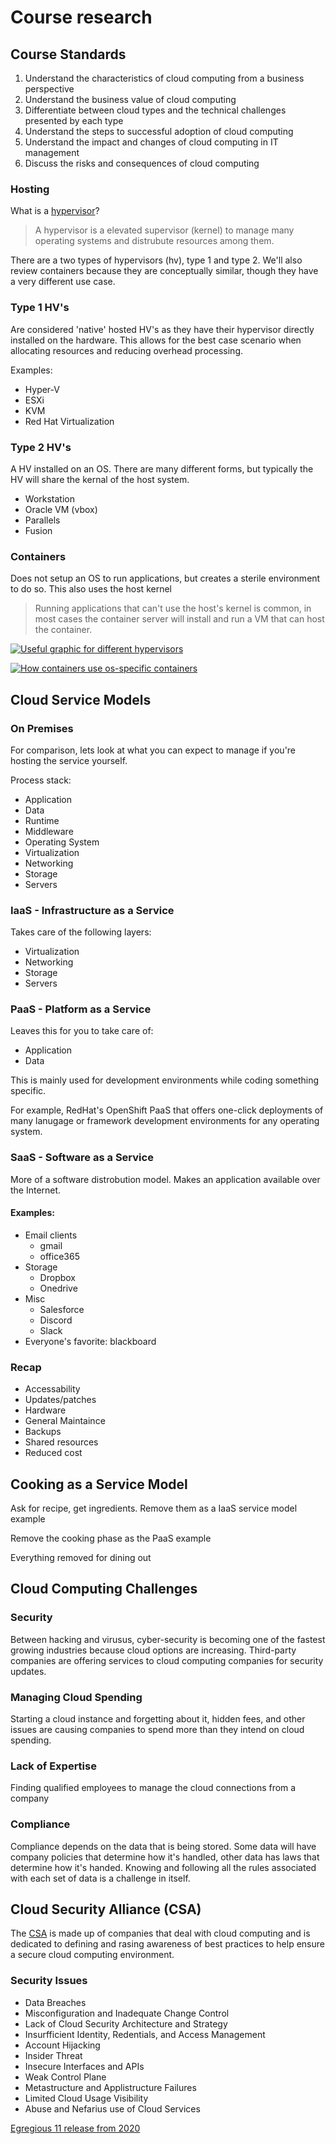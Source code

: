 # Course research

## Course Standards

1. Understand the characteristics of cloud computing from a business perspective
2. Understand the business value of cloud computing
3. Differentiate between cloud types and the technical challenges presented by each type
4. Understand the steps to successful adoption of cloud computing
5. Understand the impact and changes of cloud computing in IT management
6. Discuss the risks and consequences of cloud computing

### Hosting

What is a [hypervisor](https://en.wikipedia.org/wiki/Hypervisor)?

> A hypervisor is a elevated supervisor (kernel) to manage many operating systems and distrubute resources among them.

There are a two types of hypervisors (hv), type 1 and type 2. We'll also review containers because they are conceptually similar, though they have a very different use case.

### Type 1 HV's

Are considered 'native' hosted HV's as they have their hypervisor directly installed on the hardware. This allows for the best case scenario when allocating resources and reducing overhead processing.

Examples:
- Hyper-V
- ESXi
- KVM
- Red Hat Virtualization

### Type 2 HV's

A HV installed on an OS. There are many different forms, but typically the HV will share the kernal of the host system.

- Workstation
- Oracle VM (vbox)
- Parallels
- Fusion

### Containers

Does not setup an OS to run applications, but creates a sterile environment to do so. This also uses the host kernel

> Running applications that can't use the host's kernel is common, in most cases the container server will install and run a VM that can host the container.

[![Useful graphic for different hypervisors](https://i.stack.imgur.com/HZ34i.png)](https://stackoverflow.com/questions/6044978/full-emulation-vs-full-virtualization)

[![How containers use os-specific containers](https://docs.microsoft.com/en-us/virtualization/windowscontainers/deploy-containers/media/mobyvm.png)](https://docs.microsoft.com/en-us/virtualization/windowscontainers/deploy-containers/linux-containers)


## Cloud Service Models

### On Premises

For comparison, lets look at what you can expect to manage if you're hosting the service yourself.

Process stack:

- Application
- Data
- Runtime
- Middleware
- Operating System
- Virtualization
- Networking
- Storage
- Servers

### IaaS - Infrastructure as a Service

Takes care of the following layers:

- Virtualization
- Networking
- Storage
- Servers

### PaaS - Platform as a Service

Leaves this for you to take care of:

- Application
- Data

This is mainly used for development environments while coding something specific.

For example, RedHat's OpenShift PaaS that offers one-click deployments of many lanugage or framework development environments for any operating system.

### SaaS - Software as a Service

More of a software distrobution model. Makes an application available over the Internet.

#### Examples:

- Email clients
  - gmail
  - office365
- Storage
  - Dropbox
  - Onedrive
- Misc
  - Salesforce
  - Discord
  - Slack
- Everyone's favorite: blackboard

### Recap

- Accessability
- Updates/patches
- Hardware
- General Maintaince
- Backups
- Shared resources
- Reduced cost

## Cooking as a Service Model

Ask for recipe, get ingredients. Remove them as a IaaS service model example

Remove the cooking phase as the PaaS example

Everything removed for dining out



## Cloud Computing Challenges

### Security

Between hacking and virusus, cyber-security is becoming one of the fastest growing industries because cloud options are increasing. Third-party companies are offering services to cloud computing companies for security updates.

### Managing Cloud Spending

Starting a cloud instance and forgetting about it, hidden fees, and other issues are causing companies to spend more than they intend on cloud spending.

### Lack of Expertise

Finding qualified employees to manage the cloud connections from a company

### Compliance

Compliance depends on the data that is being stored. Some data will have company policies that determine how it's handled, other data has laws that determine how it's handed. Knowing and following all the rules associated with each set of data is a challenge in itself.


## Cloud Security Alliance (CSA)

The [CSA](https://cloudsecurityalliance.org/) is made up of companies that deal with cloud computing and is dedicated to defining and rasing awareness of best practices to help ensure a secure cloud computing environment.

### Security Issues

- Data Breaches
- Misconfiguration and Inadequate Change Control
- Lack of Cloud Security Architecture and Strategy
- Insurfficient Identity, Redentials, and Access Management
- Account Hijacking
- Insider Threat
- Insecure Interfaces and APIs
- Weak Control Plane
- Metastructure and Applistructure Failures
- Limited Cloud Usage Visibility
- Abuse and Nefarius use of Cloud Services

[Egregious 11 release from 2020](The-Egregious-11-Cloud-Computing-Top-Threats-in-2019-April2020.pdf)